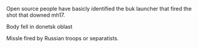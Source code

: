 Open source people have basicly identified the buk launcher that fired the shot that downed mh17. 

Body fell in donetsk oblast

Missle fired by Russian troops or separatists.
